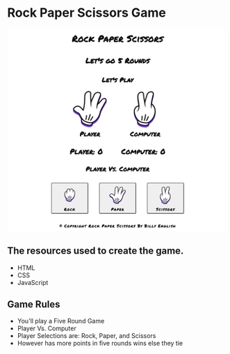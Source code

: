# Rock Paper Scissors Game

<img src="./images/Rock_Paper_Scissors_Game_Image.png" width="500">

## The resources used to create the game.

<ul>
    <li>HTML</li>
    <li>CSS</li>
    <li>JavaScript</li>
</ul>

## Game Rules

<ul>
    <li>You'll play a Five Round Game</li>
    <li>Player Vs. Computer</li>
    <li>Player Selections are: Rock, Paper, and Scissors</li>
    <li>However has more points in five rounds wins else they tie</li>
</ul>
